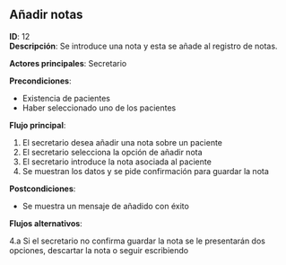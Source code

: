 ## Añadir notas

**ID**: 12         
**Descripción**: Se introduce una nota y esta se añade al registro de notas.

**Actores principales**: Secretario

**Precondiciones**:
* Existencia de pacientes
* Haber seleccionado uno de los pacientes

**Flujo principal**:
1. El secretario desea añadir una nota sobre un paciente
2. El secretario selecciona la opción de añadir nota 
3. El secretario introduce la nota asociada al paciente
4. Se muestran los datos y se pide confirmación para guardar la nota

**Postcondiciones**:

* Se muestra un mensaje de añadido con éxito

**Flujos alternativos**:

4.a Si el secretario no confirma guardar la nota se le presentarán dos opciones, descartar la nota o seguir escribiendo
